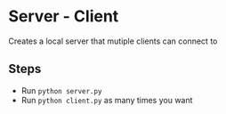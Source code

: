 # Server - Client

Creates a local server that mutiple clients can connect to

## Steps

- Run `python server.py`
- Run `python client.py` as many times you want

